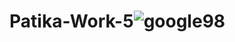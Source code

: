 # Patika-Work-5![google98](https://user-images.githubusercontent.com/116841359/221513371-182aeb82-6a27-4bfd-8e1f-3b044d12043d.PNG)
